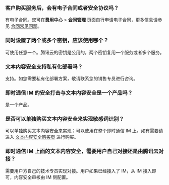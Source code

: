 ### 客户购买服务后，会有电子合同或者安全协议吗？
有电子合同。您可在**费用中心** > [**合同管理**](https://console.cloud.tencent.com/expense/contract) 页面自行申请电子合同，更多信息请参见 [合同常见问题](https://cloud.tencent.com/document/product/555/8863)。


### 同时设置了两个或多个密钥，应该使用哪个？
可使用任意一个。腾讯云的密钥是公用的，两个密钥复用一个服务或者多个服务。

### 文本内容安全支持私有化部署吗？
支持。如您需要私有化部署方案，敬请联系您的销售专员进行咨询。

### 即时通信 IM 的安全打击与文本内容安全是一个产品吗？
是一个产品。

### 是否可以单独购买文本内容安全来实现敏感词识别？
可以单独购买文本内容安全来实现；可以使用在整个即时通信 IM 上。如有需要请进入 [文本内容安全购买页](https://buy.cloud.tencent.com/tms) 进行购买。


### 即时通信 IM 上面的文本内容安全，需要用户自己对接还是由腾讯云对接？
需要用户方自己的技术专员实现对接。用户如果已经接入了 IM，从 IM 接入即可，内容安全审核由 IM 侧配置。

